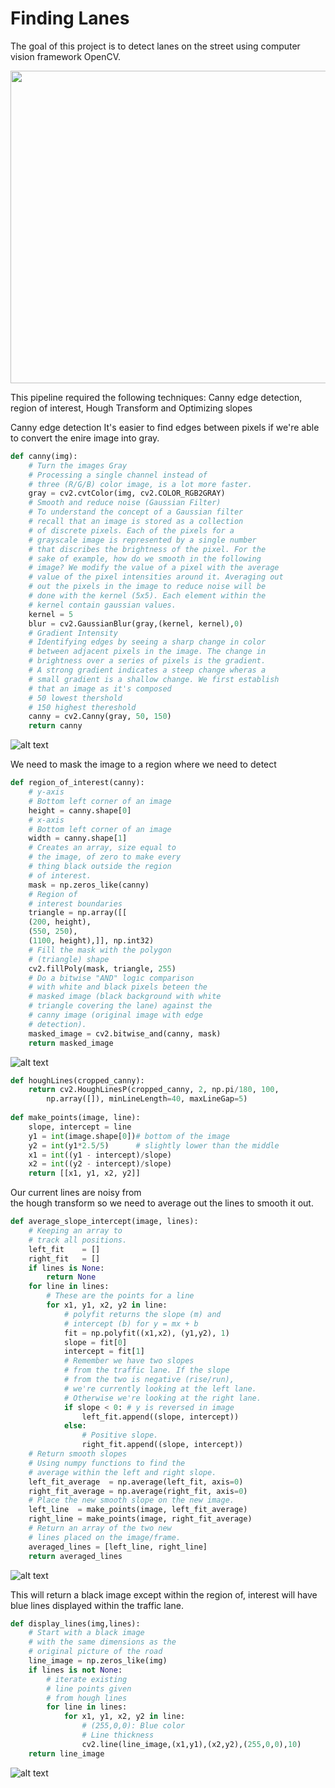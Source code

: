# Finding Lanes

The goal of this project is to detect lanes on the street using computer vision framework OpenCV. 

<img src="https://github.com/rchavezj/OpenCV_Projects/blob/master/images/findingLanes.gif" width="900" height="500" />

This pipeline required the following techniques: Canny edge detection, region of interest, Hough Transform and Optimizing slopes


Canny edge detection 
It's easier to find edges between pixels if 
we're able to convert the enire image into gray. 
```python
def canny(img):
    # Turn the images Gray
    # Processing a single channel instead of 
    # three (R/G/B) color image, is a lot more faster.
    gray = cv2.cvtColor(img, cv2.COLOR_RGB2GRAY)
    # Smooth and reduce noise (Gaussian Filter)
    # To understand the concept of a Gaussian filter
    # recall that an image is stored as a collection 
    # of discrete pixels. Each of the pixels for a 
    # grayscale image is represented by a single number
    # that discribes the brightness of the pixel. For the 
    # sake of example, how do we smooth in the following 
    # image? We modify the value of a pixel with the average
    # value of the pixel intensities around it. Averaging out
    # out the pixels in the image to reduce noise will be 
    # done with the kernel (5x5). Each element within the
    # kernel contain gaussian values. 
    kernel = 5
    blur = cv2.GaussianBlur(gray,(kernel, kernel),0)
    # Gradient Intensity 
    # Identifying edges by seeing a sharp change in color
    # between adjacent pixels in the image. The change in
    # brightness over a series of pixels is the gradient. 
    # A strong gradient indicates a steep change wheras a
    # small gradient is a shallow change. We first establish
    # that an image as it's composed 
    # 50 lowest thershold
    # 150 highest thereshold
    canny = cv2.Canny(gray, 50, 150)
    return canny
```
![alt text](https://github.com/rchavezj/Self_Driving_Car_Projects/blob/master/Finding_Lanes/images/cannyEdgeDetection.png)

We need to mask the image to 
a region where we need to detect
```python
def region_of_interest(canny):
    # y-axis 
    # Bottom left corner of an image
    height = canny.shape[0]
    # x-axis
    # Bottom left corner of an image
    width = canny.shape[1]
    # Creates an array, size equal to
    # the image, of zero to make every
    # thing black outside the region
    # of interest. 
    mask = np.zeros_like(canny)
    # Region of 
    # interest boundaries
    triangle = np.array([[
    (200, height),
    (550, 250),
    (1100, height),]], np.int32)
    # Fill the mask with the polygon 
    # (triangle) shape
    cv2.fillPoly(mask, triangle, 255)
    # Do a bitwise "AND" logic comparison 
    # with white and black pixels beteen the 
    # masked image (black background with white
    # triangle covering the lane) against the 
    # canny image (original image with edge 
    # detection).
    masked_image = cv2.bitwise_and(canny, mask)
    return masked_image
```
![alt text](https://github.com/rchavezj/Self_Driving_Car_Projects/blob/master/Finding_Lanes/images/regionOfInterest.png)


```python
def houghLines(cropped_canny):
    return cv2.HoughLinesP(cropped_canny, 2, np.pi/180, 100, 
        np.array([]), minLineLength=40, maxLineGap=5)
        
def make_points(image, line):
    slope, intercept = line
    y1 = int(image.shape[0])# bottom of the image
    y2 = int(y1*2.5/5)      # slightly lower than the middle
    x1 = int((y1 - intercept)/slope)
    x2 = int((y2 - intercept)/slope)
    return [[x1, y1, x2, y2]]
``` 
Our current lines are noisy from  
the hough transform so we need to
average out the lines to smooth it out.
```python
def average_slope_intercept(image, lines):
    # Keeping an array to
    # track all positions.
    left_fit    = []
    right_fit   = []
    if lines is None:
        return None
    for line in lines:
        # These are the points for a line
        for x1, y1, x2, y2 in line:
            # polyfit returns the slope (m) and
            # intercept (b) for y = mx + b
            fit = np.polyfit((x1,x2), (y1,y2), 1)
            slope = fit[0]
            intercept = fit[1]
            # Remember we have two slopes 
            # from the traffic lane. If the slope
            # from the two is negative (rise/run), 
            # we're currently looking at the left lane. 
            # Otherwise we're looking at the right lane.
            if slope < 0: # y is reversed in image
                left_fit.append((slope, intercept))
            else:
                # Positive slope. 
                right_fit.append((slope, intercept))
    # Return smooth slopes
    # Using numpy functions to find the 
    # average within the left and right slope. 
    left_fit_average  = np.average(left_fit, axis=0)
    right_fit_average = np.average(right_fit, axis=0)
    # Place the new smooth slope on the new image.
    left_line  = make_points(image, left_fit_average)
    right_line = make_points(image, right_fit_average)
    # Return an array of the two new 
    # lines placed on the image/frame. 
    averaged_lines = [left_line, right_line]
    return averaged_lines
```
![alt text](https://github.com/rchavezj/Self_Driving_Car_Projects/blob/master/Finding_Lanes/images/averageSmoothLines.png)


This will return a black image
except within the region of, 
interest will have blue lines
displayed within the traffic lane.
```python
def display_lines(img,lines):
    # Start with a black image 
    # with the same dimensions as the
    # original picture of the road
    line_image = np.zeros_like(img)
    if lines is not None:
        # iterate existing 
        # line points given
        # from hough lines
        for line in lines:
            for x1, y1, x2, y2 in line:
                # (255,0,0): Blue color
                # Line thickness
                cv2.line(line_image,(x1,y1),(x2,y2),(255,0,0),10)
    return line_image
```
![alt text](https://github.com/rchavezj/Self_Driving_Car_Projects/blob/master/Finding_Lanes/images/findingLanes.png)





